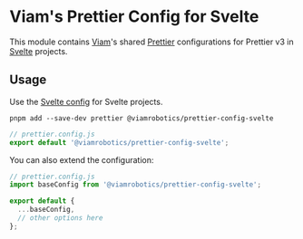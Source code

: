 # Viam's Prettier Config for Svelte

This module contains [Viam][]'s shared [Prettier][] configurations for Prettier v3 in [Svelte][] projects.

[viam]: https://www.viam.com/
[prettier]: https://prettier.io/
[svelte]: https://svelte.dev/

## Usage

Use the [Svelte config](./prettier-config-svelte.js) for Svelte projects.

```shell
pnpm add --save-dev prettier @viamrobotics/prettier-config-svelte
```

```js
// prettier.config.js
export default '@viamrobotics/prettier-config-svelte';
```

You can also extend the configuration:

```js
// prettier.config.js
import baseConfig from '@viamrobotics/prettier-config-svelte';

export default {
  ...baseConfig,
  // other options here
};
```
